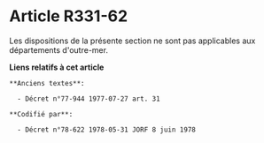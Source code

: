 # Article R331-62

Les dispositions de la présente section ne sont pas applicables aux départements d'outre-mer.

**Liens relatifs à cet article**

	**Anciens textes**:

	  - Décret n°77-944 1977-07-27 art. 31

	**Codifié par**:

	  - Décret n°78-622 1978-05-31 JORF 8 juin 1978
